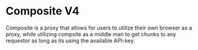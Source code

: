 # Composite V4

Composite is a proxy that allows for users to utilize their own browser as a proxy, while utilizing compsite as a middle man to get chunks to any requestor as long as its using the available API-key.
